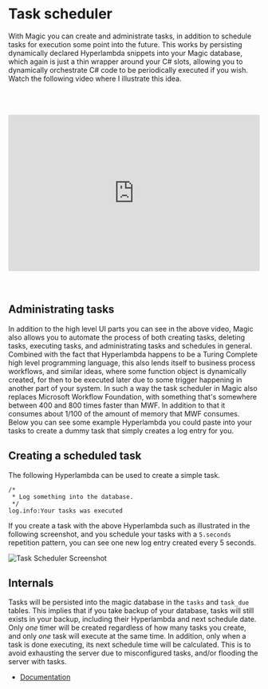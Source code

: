 
# Task scheduler

With Magic you can create and administrate tasks, in addition to schedule tasks for execution some point into
the future. This works by persisting dynamically declared Hyperlambda snippets into your Magic database, which
again is just a thin wrapper around your C# slots, allowing you to dynamically orchestrate C# code to be
periodically executed if you wish. Watch the following video where I illustrate this idea.

<div style="position:relative; padding-bottom:56.25%; padding-top:30px; height:0; overflow:hidden;margin-top:4rem;margin-bottom:4rem;">
<iframe width="560" height="315" style="position:absolute; top:0; left:0; width:100%; height:100%;" src="https://www.youtube.com/embed/tX7WJgPwJxE" frameborder="0" allow="accelerometer; autoplay; encrypted-media; gyroscope; picture-in-picture" allowfullscreen></iframe>
</div>

## Administrating tasks

In addition to the high level UI parts you can see in the above video, Magic also allows you to automate
the process of both creating tasks, deleting tasks, executing tasks, and administrating tasks and schedules
in general. Combined with the fact that Hyperlambda happens to be a Turing Complete high level programming
language, this also lends itself to business process workflows, and similar ideas, where some function object
is dynamically created, for then to be executed later due to some trigger happening in another part of your
system. In such a way the task scheduler in Magic also replaces Microsoft Workflow Foundation, with something
that's somewhere between 400 and 800 times faster than MWF. In addition to that it consumes about 1/100 of
the amount of memory that MWF consumes. Below you can see some example Hyperlambda you could paste into
your tasks to create a dummy task that simply creates a log entry for you.

## Creating a scheduled task

The following Hyperlambda can be used to create a simple task.

```
/*
 * Log something into the database.
 */
log.info:Your tasks was executed
```

If you create a task with the above Hyperlambda such as illustrated in the following screenshot, and
you schedule your tasks with a `5.seconds` repetition pattern, you can see one new log entry created every
5 seconds.

![Task Scheduler Screenshot](https://servergardens.files.wordpress.com/2021/04/task-scheduler.png)

## Internals

Tasks will be persisted into the magic database in the `tasks` and `task_due` tables. This implies that
if you take backup of your database, tasks will still exists in your backup, including their Hyperlambda
and next schedule date. Only _one_ timer will be created regardless of how many tasks you create, and
only _one_ task will execute at the same time. In addition, only when a task is done executing, its next
schedule time will be calculated. This is to avoid exhausting the server due to misconfigured tasks, and/or
flooding the server with tasks.

* [Documentation](/documentation/)
